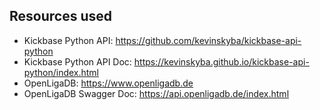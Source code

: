 ## Resources used
- Kickbase Python API:        https://github.com/kevinskyba/kickbase-api-python
- Kickbase Python API Doc:    https://kevinskyba.github.io/kickbase-api-python/index.html
- OpenLigaDB:                 https://www.openligadb.de
- OpenLigaDB Swagger Doc:     https://api.openligadb.de/index.html
